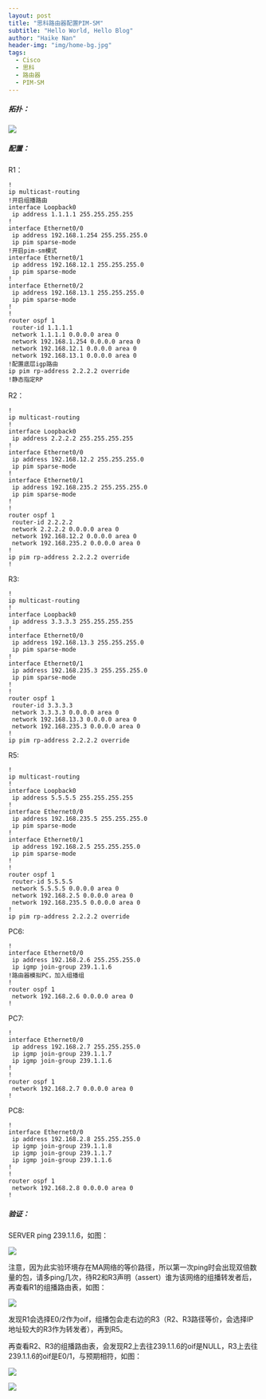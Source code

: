 ```yaml
---
layout: post
title: "思科路由器配置PIM-SM"
subtitle: "Hello World, Hello Blog"
author: "Haike Nan"
header-img: "img/home-bg.jpg"
tags: 
  - Cisco
  - 思科
  - 路由器
  - PIM-SM
---
```



##### 拓扑：

![](/assets/img/pim-sm.png)

##### 配置：

R1：

```
!
ip multicast-routing
!开启组播路由
interface Loopback0
 ip address 1.1.1.1 255.255.255.255
!
interface Ethernet0/0
 ip address 192.168.1.254 255.255.255.0
 ip pim sparse-mode
!开启pim-sm模式
interface Ethernet0/1
 ip address 192.168.12.1 255.255.255.0
 ip pim sparse-mode
!
interface Ethernet0/2
 ip address 192.168.13.1 255.255.255.0
 ip pim sparse-mode
!
!
router ospf 1
 router-id 1.1.1.1
 network 1.1.1.1 0.0.0.0 area 0
 network 192.168.1.254 0.0.0.0 area 0
 network 192.168.12.1 0.0.0.0 area 0
 network 192.168.13.1 0.0.0.0 area 0
!配置底层igp路由
ip pim rp-address 2.2.2.2 override
!静态指定RP
```



R2：

```
!
ip multicast-routing
!
interface Loopback0
 ip address 2.2.2.2 255.255.255.255
!
interface Ethernet0/0
 ip address 192.168.12.2 255.255.255.0
 ip pim sparse-mode
!
interface Ethernet0/1
 ip address 192.168.235.2 255.255.255.0
 ip pim sparse-mode
!
!
router ospf 1
 router-id 2.2.2.2
 network 2.2.2.2 0.0.0.0 area 0
 network 192.168.12.2 0.0.0.0 area 0
 network 192.168.235.2 0.0.0.0 area 0
!
ip pim rp-address 2.2.2.2 override
!
```



R3:

```
!
ip multicast-routing
!
interface Loopback0
 ip address 3.3.3.3 255.255.255.255
!
interface Ethernet0/0
 ip address 192.168.13.3 255.255.255.0
 ip pim sparse-mode
!
interface Ethernet0/1
 ip address 192.168.235.3 255.255.255.0
 ip pim sparse-mode
!
!
router ospf 1
 router-id 3.3.3.3
 network 3.3.3.3 0.0.0.0 area 0
 network 192.168.13.3 0.0.0.0 area 0
 network 192.168.235.3 0.0.0.0 area 0
!
ip pim rp-address 2.2.2.2 override
```



R5:

```
!
ip multicast-routing
!
interface Loopback0
 ip address 5.5.5.5 255.255.255.255
!
interface Ethernet0/0
 ip address 192.168.235.5 255.255.255.0
 ip pim sparse-mode
!
interface Ethernet0/1
 ip address 192.168.2.5 255.255.255.0
 ip pim sparse-mode
!
!
router ospf 1
 router-id 5.5.5.5
 network 5.5.5.5 0.0.0.0 area 0
 network 192.168.2.5 0.0.0.0 area 0
 network 192.168.235.5 0.0.0.0 area 0
!
ip pim rp-address 2.2.2.2 override
```



PC6:

```
!
interface Ethernet0/0
 ip address 192.168.2.6 255.255.255.0
 ip igmp join-group 239.1.1.6
!路由器模拟PC，加入组播组
!
router ospf 1
 network 192.168.2.6 0.0.0.0 area 0
!
```



PC7:

```
!
interface Ethernet0/0
 ip address 192.168.2.7 255.255.255.0
 ip igmp join-group 239.1.1.7
 ip igmp join-group 239.1.1.6
!
!
router ospf 1
 network 192.168.2.7 0.0.0.0 area 0
!
```



PC8:

```
!
interface Ethernet0/0
 ip address 192.168.2.8 255.255.255.0
 ip igmp join-group 239.1.1.8
 ip igmp join-group 239.1.1.7
 ip igmp join-group 239.1.1.6
!
!
router ospf 1
 network 192.168.2.8 0.0.0.0 area 0
!
```



##### 验证：

SERVER ping 239.1.1.6，如图：

![](/assets/img/pim-sm-ping.png)



注意，因为此实验环境存在MA网络的等价路径，所以第一次ping时会出现双倍数量的包，请多ping几次，待R2和R3声明（assert）谁为该网络的组播转发者后，再查看R1的组播路由表，如图：

![](/assets/img/pim-sm-mrou.png)



发现R1会选择E0/2作为oif，组播包会走右边的R3（R2、R3路径等价，会选择IP地址较大的R3作为转发者），再到R5。



再查看R2、R3的组播路由表，会发现R2上去往239.1.1.6的oif是NULL，R3上去往239.1.1.6的oif是E0/1，与预期相符，如图：

![](/assets/img/pim-sm-R2.png)

![](/assets/img/pim-sm-R3.png)
